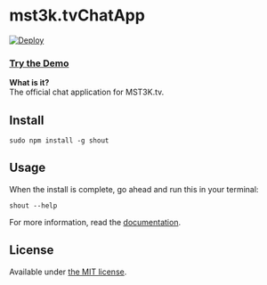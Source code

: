 # mst3k.tvChatApp

[![Deploy](https://www.herokucdn.com/deploy/button.png)](https://heroku.com/deploy?template=https://github.com/spencerthayer/mst3k.tvChatApp)
### [Try the Demo](http://chat.mst3k.tv/)

__What is it?__  
The official chat application for MST3K.tv.


## Install

```
sudo npm install -g shout
```

## Usage

When the install is complete, go ahead and run this in your terminal:

```
shout --help
```

For more information, read the [documentation](http://shout-irc.com/docs/).

## License

Available under [the MIT license](http://mths.be/mit).
